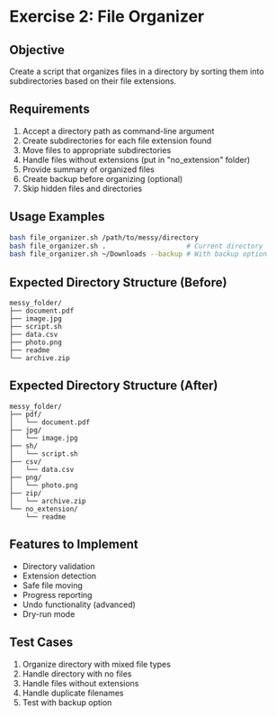 # Exercise 2: File Organizer

## Objective
Create a script that organizes files in a directory by sorting them into subdirectories based on their file extensions.

## Requirements
1. Accept a directory path as command-line argument
2. Create subdirectories for each file extension found
3. Move files to appropriate subdirectories
4. Handle files without extensions (put in "no_extension" folder)
5. Provide summary of organized files
6. Create backup before organizing (optional)
7. Skip hidden files and directories

## Usage Examples
```bash
bash file_organizer.sh /path/to/messy/directory
bash file_organizer.sh .                    # Current directory
bash file_organizer.sh ~/Downloads --backup # With backup option
```

## Expected Directory Structure (Before)
```
messy_folder/
├── document.pdf
├── image.jpg
├── script.sh
├── data.csv
├── photo.png
├── readme
└── archive.zip
```

## Expected Directory Structure (After)
```
messy_folder/
├── pdf/
│   └── document.pdf
├── jpg/
│   └── image.jpg
├── sh/
│   └── script.sh
├── csv/
│   └── data.csv
├── png/
│   └── photo.png
├── zip/
│   └── archive.zip
└── no_extension/
    └── readme
```

## Features to Implement
- Directory validation
- Extension detection
- Safe file moving
- Progress reporting
- Undo functionality (advanced)
- Dry-run mode

## Test Cases
1. Organize directory with mixed file types
2. Handle directory with no files
3. Handle files without extensions
4. Handle duplicate filenames
5. Test with backup option